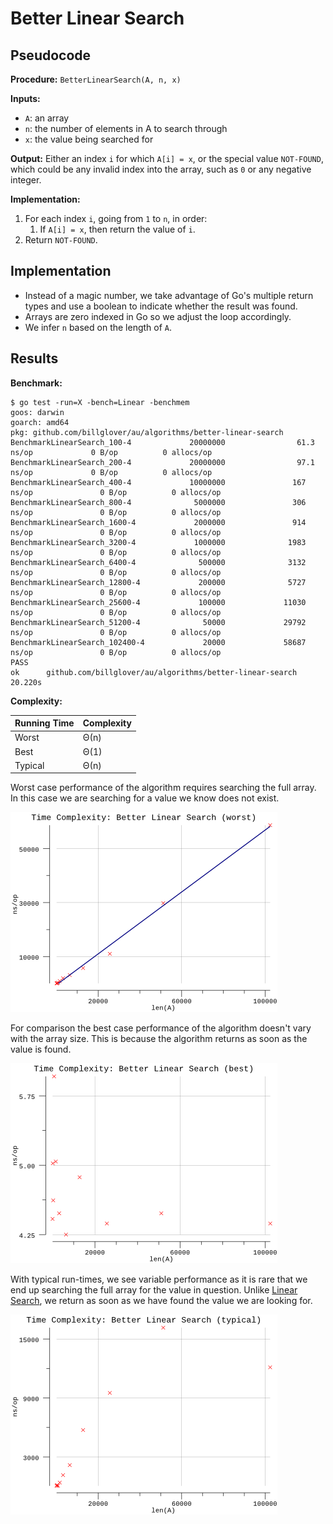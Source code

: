 # Better Linear Search

## Pseudocode

**Procedure:** `BetterLinearSearch(A, n, x)`

**Inputs:**

* `A`: an array
* `n`: the number of elements in A to search through
* `x`: the value being searched for

**Output:** Either an index `i` for which `A[i] = x`, or the special value `NOT-FOUND`, which could be any invalid index into the array, such as `0` or any negative integer.

**Implementation:**

1. For each index `i`, going from `1` to `n`, in order:
   1. If `A[i] = x`, then return the value of `i`.
2. Return `NOT-FOUND`.

## Implementation

* Instead of a magic number, we take advantage of Go's multiple return types and use a boolean to indicate whether the result was found.
* Arrays are zero indexed in Go so we adjust the loop accordingly.
* We infer `n` based on the length of `A`.

## Results

**Benchmark:**

```plain
$ go test -run=X -bench=Linear -benchmem
goos: darwin
goarch: amd64
pkg: github.com/billglover/au/algorithms/better-linear-search
BenchmarkLinearSearch_100-4             20000000                61.3 ns/op             0 B/op          0 allocs/op
BenchmarkLinearSearch_200-4             20000000                97.1 ns/op             0 B/op          0 allocs/op
BenchmarkLinearSearch_400-4             10000000               167 ns/op               0 B/op          0 allocs/op
BenchmarkLinearSearch_800-4              5000000               306 ns/op               0 B/op          0 allocs/op
BenchmarkLinearSearch_1600-4             2000000               914 ns/op               0 B/op          0 allocs/op
BenchmarkLinearSearch_3200-4             1000000              1983 ns/op               0 B/op          0 allocs/op
BenchmarkLinearSearch_6400-4              500000              3132 ns/op               0 B/op          0 allocs/op
BenchmarkLinearSearch_12800-4             200000              5727 ns/op               0 B/op          0 allocs/op
BenchmarkLinearSearch_25600-4             100000             11030 ns/op               0 B/op          0 allocs/op
BenchmarkLinearSearch_51200-4              50000             29792 ns/op               0 B/op          0 allocs/op
BenchmarkLinearSearch_102400-4             20000             58687 ns/op               0 B/op          0 allocs/op
PASS
ok      github.com/billglover/au/algorithms/better-linear-search        20.220s
```

**Complexity:**

| Running Time | Complexity |
|--------------|------------|
| Worst        | Θ(n)       |
| Best         | Θ(1)       |
| Typical      | Θ(n)       |

Worst case performance of the algorithm requires searching the full array. In this case we are searching for a value we know does not exist.

![Time Complexity: Linear Search](img/complexity_time_worst.png)

For comparison the best case performance of the algorithm doesn't vary with the array size. This is because the algorithm returns as soon as the value is found.

![Time Complexity: Linear Search](img/complexity_time_best.png)

With typical run-times, we see variable performance as it is rare that we end up searching the full array for the value in question. Unlike [Linear Search](algorithms/linear-search/), we return as soon as we have found the value we are looking for.

![Time Complexity: Linear Search](img/complexity_time_typical.png)
